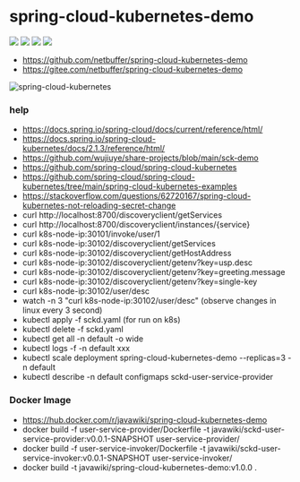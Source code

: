 # spring-cloud-kubernetes-demo
![](https://img.shields.io/static/v1?label=java&message=1.8&color=blue)
![](https://img.shields.io/static/v1?label=sppring-boot&message=2.6.8&color=blue)
![](https://img.shields.io/static/v1?label=sppring-cloud&message=2021.0.3&color=brightgreen)
![](https://img.shields.io/static/v1?label=lombok&message=1.18.24&color=blue)

* https://github.com/netbuffer/spring-cloud-kubernetes-demo
* https://gitee.com/netbuffer/spring-cloud-kubernetes-demo

![spring-cloud-kubernetes](https://raw.githubusercontent.com/salaboy/s1p_docs/master/s1p.png)

### help
* https://docs.spring.io/spring-cloud/docs/current/reference/html/
* https://docs.spring.io/spring-cloud-kubernetes/docs/2.1.3/reference/html/
* https://github.com/wujiuye/share-projects/blob/main/sck-demo
* https://github.com/spring-cloud/spring-cloud-kubernetes
* https://github.com/spring-cloud/spring-cloud-kubernetes/tree/main/spring-cloud-kubernetes-examples
* https://stackoverflow.com/questions/62720167/spring-cloud-kubernetes-not-reloading-secret-change
* curl http://localhost:8700/discoveryclient/getServices
* curl http://localhost:8700/discoveryclient/instances/{service}
* curl k8s-node-ip:30101/invoke/user/1
* curl k8s-node-ip:30102/discoveryclient/getServices
* curl k8s-node-ip:30102/discoveryclient/getHostAddress
* curl k8s-node-ip:30102/discoveryclient/getenv?key=usp.desc
* curl k8s-node-ip:30102/discoveryclient/getenv?key=greeting.message
* curl k8s-node-ip:30102/discoveryclient/getenv?key=single-key
* curl k8s-node-ip:30102/user/desc
* watch -n 3 "curl k8s-node-ip:30102/user/desc" (observe changes in linux every 3 second)
* kubectl apply -f sckd.yaml (for run on k8s)
* kubectl delete -f sckd.yaml
* kubectl get all -n default -o wide
* kubectl logs -f -n default xxx
* kubectl scale deployment spring-cloud-kubernetes-demo --replicas=3 -n default
* kubectl describe -n default configmaps sckd-user-service-provider

### Docker Image
* https://hub.docker.com/r/javawiki/spring-cloud-kubernetes-demo
* docker build -f user-service-provider/Dockerfile -t javawiki/sckd-user-service-provider:v0.0.1-SNAPSHOT user-service-provider/
* docker build -f user-service-invoker/Dockerfile -t javawiki/sckd-user-service-invoker:v0.0.1-SNAPSHOT user-service-invoker/
* docker build -t javawiki/spring-cloud-kubernetes-demo:v1.0.0 .